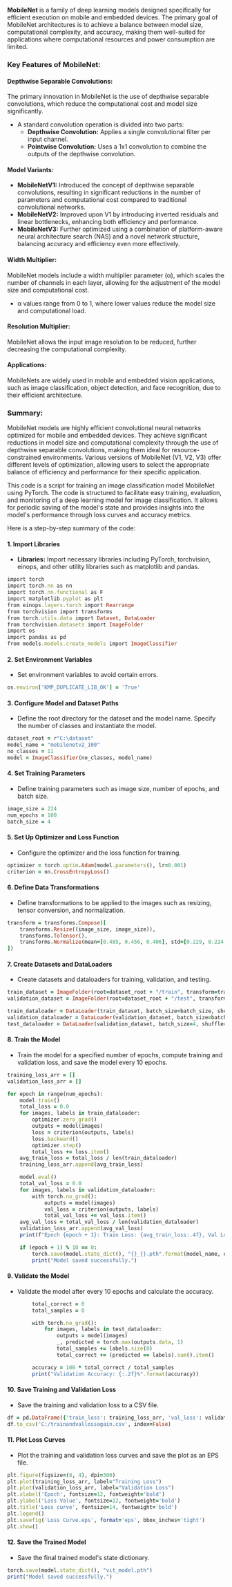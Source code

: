 **MobileNet** is a family of deep learning models designed specifically for efficient execution on mobile and embedded devices. The primary goal of MobileNet architectures is to achieve a balance between model size, computational complexity, and accuracy, making them well-suited for applications where computational resources and power consumption are limited.

### Key Features of MobileNet:

#### Depthwise Separable Convolutions:

The primary innovation in MobileNet is the use of depthwise separable convolutions, which reduce the computational cost and model size significantly.

- A standard convolution operation is divided into two parts:
  - **Depthwise Convolution:** Applies a single convolutional filter per input channel.
  - **Pointwise Convolution:** Uses a 1x1 convolution to combine the outputs of the depthwise convolution.

#### Model Variants:

- **MobileNetV1:** Introduced the concept of depthwise separable convolutions, resulting in significant reductions in the number of parameters and computational cost compared to traditional convolutional networks.
- **MobileNetV2:** Improved upon V1 by introducing inverted residuals and linear bottlenecks, enhancing both efficiency and performance.
- **MobileNetV3:** Further optimized using a combination of platform-aware neural architecture search (NAS) and a novel network structure, balancing accuracy and efficiency even more effectively.

#### Width Multiplier:

MobileNet models include a width multiplier parameter (α), which scales the number of channels in each layer, allowing for the adjustment of the model size and computational cost.

- α values range from 0 to 1, where lower values reduce the model size and computational load.

#### Resolution Multiplier:

MobileNet allows the input image resolution to be reduced, further decreasing the computational complexity.

#### Applications:

MobileNets are widely used in mobile and embedded vision applications, such as image classification, object detection, and face recognition, due to their efficient architecture.

### Summary:

MobileNet models are highly efficient convolutional neural networks optimized for mobile and embedded devices. They achieve significant reductions in model size and computational complexity through the use of depthwise separable convolutions, making them ideal for resource-constrained environments. Various versions of MobileNet (V1, V2, V3) offer different levels of optimization, allowing users to select the appropriate balance of efficiency and performance for their specific application.

This code is a script for training an image classification model MobileNet using PyTorch. The code is structured to facilitate easy training, evaluation, and monitoring of a deep learning model for image classification. It allows for periodic saving of the model's state and provides insights into the model's performance through loss curves and accuracy metrics.

Here is a step-by-step summary of the code:
#### 1.  Import Libraries
- **Libraries:** Import necessary libraries including PyTorch, torchvision, einops, and other utility libraries such as matplotlib and pandas.
```ruby
import torch
import torch.nn as nn
import torch.nn.functional as F
import matplotlib.pyplot as plt
from einops.layers.torch import Rearrange
from torchvision import transforms
from torch.utils.data import Dataset, DataLoader
from torchvision.datasets import ImageFolder
import os
import pandas as pd
from models.models.create_models import ImageClassifier
```
#### 2. Set Environment Variables
- Set environment variables to avoid certain errors.
```ruby
os.environ['KMP_DUPLICATE_LIB_OK'] = 'True'
```
#### 3. Configure Model and Dataset Paths
- Define the root directory for the dataset and the model name. Specify the number of classes and instantiate the model.
```ruby
dataset_root = r"C:\dataset"
model_name = "mobilenetv2_100"
no_classes = 11
model = ImageClassifier(no_classes, model_name)
```
#### 4. Set Training Parameters
- Define training parameters such as image size, number of epochs, and batch size.
```ruby
image_size = 224
num_epochs = 100
batch_size = 4
```
#### 5. Set Up Optimizer and Loss Function
- Configure the optimizer and the loss function for training.
```ruby
optimizer = torch.optim.Adam(model.parameters(), lr=0.001)
criterion = nn.CrossEntropyLoss()
```
#### 6. Define Data Transformations
- Define transformations to be applied to the images such as resizing, tensor conversion, and normalization.
```ruby
transform = transforms.Compose([
    transforms.Resize((image_size, image_size)),
    transforms.ToTensor(),
    transforms.Normalize(mean=[0.485, 0.456, 0.406], std=[0.229, 0.224, 0.225])
])
```
#### 7. Create Datasets and DataLoaders
- Create datasets and dataloaders for training, validation, and testing.
```ruby
train_dataset = ImageFolder(root=dataset_root + "/train", transform=transform)
validation_dataset = ImageFolder(root=dataset_root + "/test", transform=transform)

train_dataloader = DataLoader(train_dataset, batch_size=batch_size, shuffle=True)
validation_dataloader = DataLoader(validation_dataset, batch_size=batch_size, shuffle=True)
test_dataloader = DataLoader(validation_dataset, batch_size=4, shuffle=False)
```
#### 8. Train the Model
- Train the model for a specified number of epochs, compute training and validation loss, and save the model every 10 epochs.
```ruby
training_loss_arr = []
validation_loss_arr = []

for epoch in range(num_epochs):
    model.train()
    total_loss = 0.0
    for images, labels in train_dataloader:
        optimizer.zero_grad()
        outputs = model(images)
        loss = criterion(outputs, labels)
        loss.backward()
        optimizer.step()
        total_loss += loss.item()
    avg_train_loss = total_loss / len(train_dataloader)
    training_loss_arr.append(avg_train_loss)

    model.eval()
    total_val_loss = 0.0
    for images, labels in validation_dataloader:
        with torch.no_grad():
            outputs = model(images)
            val_loss = criterion(outputs, labels)
            total_val_loss += val_loss.item()
    avg_val_loss = total_val_loss / len(validation_dataloader)
    validation_loss_arr.append(avg_val_loss)
    print(f"Epoch {epoch + 1}: Train Loss: {avg_train_loss:.4f}, Val Loss: {avg_val_loss:.4f}")

    if (epoch + 1) % 10 == 0:
        torch.save(model.state_dict(), "{}_{}.pth".format(model_name, epoch))
        print("Model saved successfully.")
 ```       
#### 9. Validate the Model
- Validate the model after every 10 epochs and calculate the accuracy.
```ruby
        total_correct = 0
        total_samples = 0

        with torch.no_grad():
            for images, labels in test_dataloader:
                outputs = model(images)
                _, predicted = torch.max(outputs.data, 1)
                total_samples += labels.size(0)
                total_correct += (predicted == labels).sum().item()

        accuracy = 100 * total_correct / total_samples
        print("Validation Accuracy: {:.2f}%".format(accuracy))
```  
#### 10. Save Training and Validation Loss
- Save the training and validation loss to a CSV file.
```ruby
df = pd.DataFrame({'train_loss': training_loss_arr, 'val_loss': validation_loss_arr})
df.to_csv('C:/trainandvallossagain.csv', index=False)
```
#### 11. Plot Loss Curves
- Plot the training and validation loss curves and save the plot as an EPS file.
```ruby
plt.figure(figsize=(8, 4), dpi=300)
plt.plot(training_loss_arr, label="Training Loss")
plt.plot(validation_loss_arr, label="Validation Loss")
plt.xlabel('Epoch', fontsize=12, fontweight='bold')
plt.ylabel('Loss Value', fontsize=12, fontweight='bold')
plt.title('Loss curve', fontsize=14, fontweight='bold')
plt.legend()
plt.savefig('Loss Curve.eps', format='eps', bbox_inches='tight')
plt.show()
```
#### 12. Save the Trained Model
- Save the final trained model's state dictionary.
```ruby
torch.save(model.state_dict(), "vit_model.pth")
print("Model saved successfully.")
```

